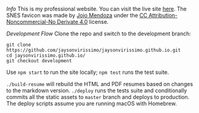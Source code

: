 *Info*
This is my professional website.
You can visit the live site [here](https://virissimo.info/).
The SNES favicon was made by [Jojo Mendoza](https://www.deviantart.com/hopstarter) under the [CC Attribution-Noncommercial-No Derivate 4.0](https://creativecommons.org/licenses/by-nc-nd/4.0/) license.

*Development Flow*
Clone the repo and switch to the development branch:
```
git clone https://github.com/jaysonvirissimo/jaysonvirissimo.github.io.git
cd jaysonvirissimo.github.io/
git checkout development
```
Use `npm start` to run the site locally; `npm test` runs the test suite.

`./build-resume` will rebuild the HTML and PDF resumes based on changes to the markdown version.
`./deploy` runs the tests suite and conditionally commits all the static assets to `master` branch and deploys to production.
The deploy scripts assume you are running macOS with Homebrew.
